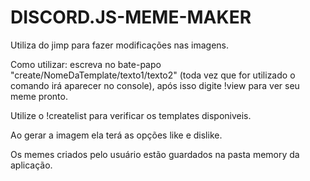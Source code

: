 # DISCORD.JS-MEME-MAKER

Utiliza do jimp para fazer modificações nas imagens.

Como utilizar: escreva no bate-papo "create/NomeDaTemplate/texto1/texto2" (toda vez que for utilizado o comando irá aparecer no console), após isso digite !view para ver seu meme pronto.

Utilize o !createlist para verificar os templates disponiveis.

Ao gerar a imagem ela terá as opções like e dislike.

Os memes criados pelo usuário estão guardados na pasta memory da aplicação.

